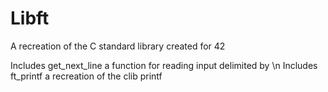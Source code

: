 # Libft
A recreation of the C standard library created for 42

Includes get_next_line a function for reading input delimited by \n
Includes ft_printf a recreation of the clib printf
